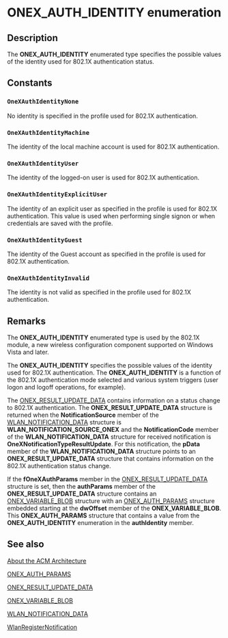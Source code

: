 # ONEX_AUTH_IDENTITY enumeration

## Description

The **ONEX_AUTH_IDENTITY** enumerated type specifies the possible values of the identity used for 802.1X authentication status.

## Constants

### `OneXAuthIdentityNone`

No identity is specified in the profile used for 802.1X authentication.

### `OneXAuthIdentityMachine`

The identity of the local machine account is used for 802.1X authentication.

### `OneXAuthIdentityUser`

The identity of the logged-on user is used for 802.1X authentication.

### `OneXAuthIdentityExplicitUser`

The identity of an explicit user as specified in the profile is used for 802.1X authentication. This value is used when performing single signon or when credentials are saved with the profile.

### `OneXAuthIdentityGuest`

The identity of the Guest account as specified in the profile is used for 802.1X authentication.

### `OneXAuthIdentityInvalid`

The identity is not valid as specified in the profile used for 802.1X authentication.

## Remarks

The **ONEX_AUTH_IDENTITY** enumerated type is used by the 802.1X module, a new wireless configuration component supported on Windows Vista and later.

The **ONEX_AUTH_IDENTITY** specifies the possible values of the identity used for 802.1X authentication. The **ONEX_AUTH_IDENTITY** is a function of the
802.1X authentication mode selected and various system triggers (user logon and logoff operations, for example).

The [ONEX_RESULT_UPDATE_DATA](https://learn.microsoft.com/windows/desktop/api/dot1x/ns-dot1x-onex_result_update_data) contains information on a status change to 802.1X authentication. The **ONEX_RESULT_UPDATE_DATA** structure is returned when the **NotificationSource** member of the [WLAN_NOTIFICATION_DATA](https://learn.microsoft.com/previous-versions/windows/desktop/legacy/ms706902(v=vs.85)) structure is **WLAN_NOTIFICATION_SOURCE_ONEX** and the **NotificationCode** member of the **WLAN_NOTIFICATION_DATA** structure for received notification is **OneXNotificationTypeResultUpdate**. For this notification, the **pData** member of the **WLAN_NOTIFICATION_DATA** structure points to an **ONEX_RESULT_UPDATE_DATA** structure that contains information on the 802.1X authentication status change.

If the **fOneXAuthParams** member in the [ONEX_RESULT_UPDATE_DATA](https://learn.microsoft.com/windows/desktop/api/dot1x/ns-dot1x-onex_result_update_data) structure is set, then the **authParams** member of the **ONEX_RESULT_UPDATE_DATA** structure contains an [ONEX_VARIABLE_BLOB](https://learn.microsoft.com/windows/desktop/api/dot1x/ns-dot1x-onex_variable_blob) structure with an [ONEX_AUTH_PARAMS](https://learn.microsoft.com/windows/desktop/api/dot1x/ns-dot1x-onex_auth_params) structure embedded starting at the **dwOffset** member of the **ONEX_VARIABLE_BLOB**. This **ONEX_AUTH_PARAMS** structure that contains a value from the **ONEX_AUTH_IDENTITY** enumeration in the **authIdentity** member.

## See also

[About the ACM Architecture](https://learn.microsoft.com/windows/desktop/NativeWiFi/about-the-acm-architecture)

[ONEX_AUTH_PARAMS](https://learn.microsoft.com/windows/desktop/api/dot1x/ns-dot1x-onex_auth_params)

[ONEX_RESULT_UPDATE_DATA](https://learn.microsoft.com/windows/desktop/api/dot1x/ns-dot1x-onex_result_update_data)

[ONEX_VARIABLE_BLOB](https://learn.microsoft.com/windows/desktop/api/dot1x/ns-dot1x-onex_variable_blob)

[WLAN_NOTIFICATION_DATA](https://learn.microsoft.com/previous-versions/windows/desktop/legacy/ms706902(v=vs.85))

[WlanRegisterNotification](https://learn.microsoft.com/windows/desktop/api/wlanapi/nf-wlanapi-wlanregisternotification)